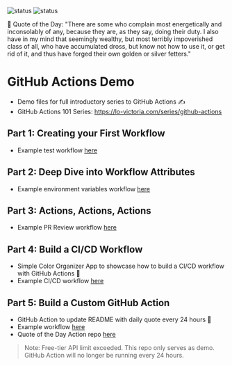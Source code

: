 ![status](https://github.com/gkeco/github-action-demo/actions/workflows/ci-cd.yml/badge.svg)
![status](https://github.com/gkeco/github-action-demo/actions/workflows/qotd.yml/badge.svg)

<!-- start quote -->
💬 Quote of the Day: "There are some who complain most energetically and inconsolably of any, because they are, as they say, doing their duty. I also have in my mind that seemingly wealthy, but most terribly impoverished class of all, who have accumulated dross, but know not how to use it, or get rid of it, and thus have forged their own golden or silver fetters."
<!-- end quote -->

# GitHub Actions Demo
- Demo files for full introductory series to GitHub Actions ✍️
- GitHub Actions 101 Series: https://lo-victoria.com/series/github-actions

## Part 1: Creating your First Workflow
- Example test workflow [here](https://github.com/gkeco/github-action-demo/blob/main/.github/workflows/test.yml)

## Part 2: Deep Dive into Workflow Attributes
- Example environment variables workflow [here](https://github.com/gkeco/github-action-demo/blob/main/.github/workflows/env_tutorial.yml)

## Part 3: Actions, Actions, Actions
- Example PR Review workflow [here](https://github.com/gkeco/github-action-demo/blob/main/.github/workflows/PR_action_example.yml)

## Part 4: Build a CI/CD Workflow
- Simple Color Organizer App to showcase how to build a CI/CD workflow with GitHub Actions 🎨
- Example CI/CD workflow [here](https://github.com/gkeco/github-action-demo/blob/main/.github/workflows/ci-cd.yml)

## Part 5: Build a Custom GitHub Action
- GitHub Action to update README with daily quote every 24 hours 💬
- Example workflow [here](https://github.com/gkeco/github-action-demo/blob/main/.github/workflows/qotd.yml)
- Quote of the Day Action repo [here](https://github.com/victoria-lo/qotd-github-action)

> Note: Free-tier API limit exceeded. This repo only serves as demo. GitHub Action will no longer be running every 24 hours.
